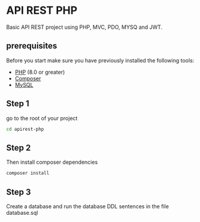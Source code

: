 # API REST PHP

Basic API REST project using PHP, MVC, PDO, MYSQ and JWT.

## prerequisites

Before you start make sure you have previously installed the following tools:

- [PHP](https://www.php.net/) (8.0 or greater)
- [Composer](https://getcomposer.org/)
- [MySQL](https://www.mysql.com/)

## Step 1
go to the root of your project
```bash
cd apirest-php
```
## Step 2
Then install composer dependencies
```bash
composer install
```
## Step 3
Create a database and run the database DDL sentences in the file database.sql